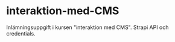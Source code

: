 # interaktion-med-CMS
Inlämningsuppgift i kursen "interaktion med CMS". Strapi API och credentials.
